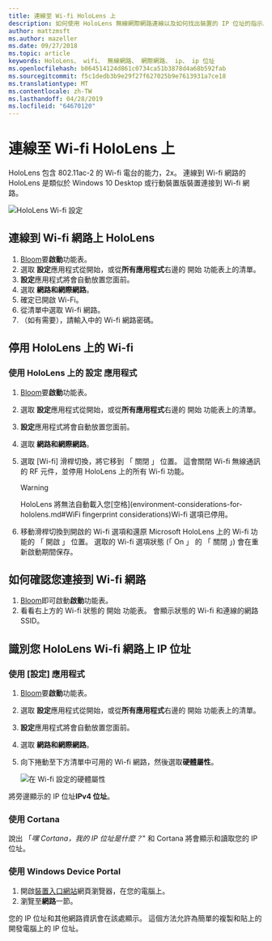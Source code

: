 ```yaml
---
title: 連線至 Wi-fi HoloLens 上
description: 如何使用 HoloLens 無線網際網路連線以及如何找出裝置的 IP 位址的指示。
author: mattzmsft
ms.author: mazeller
ms.date: 09/27/2018
ms.topic: article
keywords: HoloLens、 wifi、 無線網路、 網際網路、 ip、 ip 位址
ms.openlocfilehash: b064514124d861c0734ca51b3878d4a68b592fab
ms.sourcegitcommit: f5c1dedb3b9e29f27f627025b9e7613931a7ce18
ms.translationtype: MT
ms.contentlocale: zh-TW
ms.lasthandoff: 04/28/2019
ms.locfileid: "64670120"
---
```

# <a name="connecting-to-wi-fi-on-hololens"></a>連線至 Wi-fi HoloLens 上

HoloLens 包含 802.11ac-2 的 Wi-fi 電台的能力，2x。 連線到 Wi-fi 網路的 HoloLens 是類似於 Windows 10 Desktop 或行動裝置版裝置連接到 Wi-fi 網路。

![HoloLens Wi-fi 設定](images/wifi-hololens-600px.jpg)

## <a name="connecting-to-a-wi-fi-network-on-hololens"></a>連線到 Wi-fi 網路上 HoloLens

1. [Bloom](gestures.md#bloom)要**啟動**功能表。
2. 選取 **設定**應用程式從開始，或從**所有應用程式**右邊的 開始 功能表上的清單。
3. **設定**應用程式將會自動放置您面前。
4. 選取 **網路和網際網路**。
5. 確定已開啟 Wi-Fi。
6. 從清單中選取 Wi-fi 網路。
7. （如有需要），請輸入中的 Wi-fi 網路密碼。

## <a name="disabling-wi-fi-on-hololens"></a>停用 HoloLens 上的 Wi-fi

### <a name="using-the-settings-app-on-hololens"></a>使用 HoloLens 上的 設定 應用程式

1. [Bloom](gestures.md#bloom)要**啟動**功能表。
2. 選取 **設定**應用程式從開始，或從**所有應用程式**右邊的 開始 功能表上的清單。
3. **設定**應用程式將會自動放置您面前。
4. 選取 **網路和網際網路**。
5. 選取 [Wi-fi] 滑桿切換，將它移到 「 關閉 」 位置。 這會關閉 Wi-fi 無線通訊的 RF 元件，並停用 HoloLens 上的所有 Wi-fi 功能。 

    >[!WARNING]
    >HoloLens 將無法自動載入您[空格](environment-considerations-for-hololens.md#WiFi fingerprint considerations)Wi-fi 選項已停用。
    
6. 移動滑桿切換到開啟的 Wi-fi 選項和還原 Microsoft HoloLens 上的 Wi-fi 功能的 「 開啟 」 位置。 選取的 Wi-fi 選項狀態 (「 On 」 的 「 關閉 」) 會在重新啟動期間保存。

## <a name="how-to-confirm-you-are-connected-to-a-wi-fi-network"></a>如何確認您連接到 Wi-fi 網路

1. [Bloom](gestures.md#bloom)即可啟動**啟動**功能表。
2. 看看右上方的 Wi-fi 狀態的 開始 功能表。 會顯示狀態的 Wi-fi 和連線的網路 SSID。

## <a name="identifying-the-ip-address-of-your-hololens-on-the-wi-fi-network"></a>識別您 HoloLens Wi-fi 網路上 IP 位址

### <a name="using-the-settings-app"></a>使用 [設定] 應用程式

1. [Bloom](gestures.md#bloom)要**啟動**功能表。
2. 選取 **設定**應用程式從開始，或從**所有應用程式**右邊的 開始 功能表上的清單。
3. **設定**應用程式將會自動放置您面前。
4. 選取 **網路和網際網路**。
5. 向下捲動至下方清單中可用的 Wi-fi 網路，然後選取**硬體屬性**。

    ![在 Wi-fi 設定的硬體屬性](images/wifi-hololens-hwdetails.jpg)

將旁邊顯示的 IP 位址**IPv4 位址**。

### <a name="using-cortana"></a>使用 Cortana

說出 「*嘿 Cortana，我的 IP 位址是什麼？*" 和 Cortana 將會顯示和讀取您的 IP 位址。

### <a name="using-windows-device-portal"></a>使用 Windows Device Portal

1. 開啟[裝置入口網站](using-the-windows-device-portal.md#networking)網頁瀏覽器，在您的電腦上。
2. 瀏覽至**網路**一節。

您的 IP 位址和其他網路資訊會在該處顯示。 這個方法允許為簡單的複製和貼上的開發電腦上的 IP 位址。
